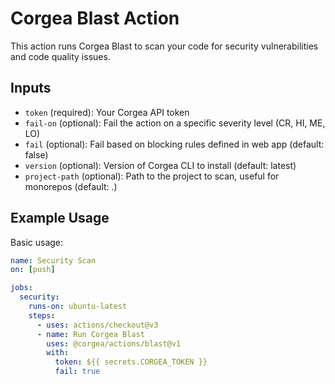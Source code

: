 # Corgea Blast Action

This action runs Corgea Blast to scan your code for security vulnerabilities and code quality issues.

## Inputs

- `token` (required): Your Corgea API token
- `fail-on` (optional): Fail the action on a specific severity level (CR, HI, ME, LO)
- `fail` (optional): Fail based on blocking rules defined in web app (default: false)
- `version` (optional): Version of Corgea CLI to install (default: latest)
- `project-path` (optional): Path to the project to scan, useful for monorepos (default: .)

## Example Usage

Basic usage:

```yaml
name: Security Scan
on: [push]

jobs:
  security:
    runs-on: ubuntu-latest
    steps:
      - uses: actions/checkout@v3
      - name: Run Corgea Blast
        uses: @corgea/actions/blast@v1
        with:
          token: ${{ secrets.CORGEA_TOKEN }}
          fail: true
```
